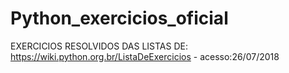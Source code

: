 # Python_exercicios_oficial

EXERCICIOS RESOLVIDOS DAS LISTAS DE: https://wiki.python.org.br/ListaDeExercicios - acesso:26/07/2018

